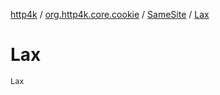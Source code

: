 [http4k](../../index.md) / [org.http4k.core.cookie](../index.md) / [SameSite](index.md) / [Lax](./-lax.md)

# Lax

`Lax`